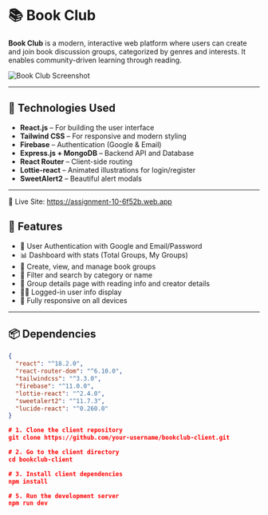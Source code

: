 # 📚 Book Club

**Book Club** is a modern, interactive web platform where users can create and join book discussion groups, categorized by genres and interests. It enables community-driven learning through reading.

![Book Club Screenshot](https://your-screenshot-link.com/preview.png)

---

## 🔧 Technologies Used

- **React.js** – For building the user interface
- **Tailwind CSS** – For responsive and modern styling
- **Firebase** – Authentication (Google & Email)
- **Express.js + MongoDB** – Backend API and Database
- **React Router** – Client-side routing
- **Lottie-react** – Animated illustrations for login/register
- **SweetAlert2** – Beautiful alert modals

---
🔗 Live Site: https://assignment-10-6f52b.web.app

## 🌟 Features

- 🔐 User Authentication with Google and Email/Password
- 📊 Dashboard with stats (Total Groups, My Groups)
- 📁 Create, view, and manage book groups
- 🧠 Filter and search by category or name
- 💬 Group details page with reading info and creator details
- 🧑‍💻 Logged-in user info display
- 📱 Fully responsive on all devices

---

## 📦 Dependencies

```json
{
  "react": "^18.2.0",
  "react-router-dom": "^6.10.0",
  "tailwindcss": "^3.3.0",
  "firebase": "^11.0.0",
  "lottie-react": "^2.4.0",
  "sweetalert2": "^11.7.3",
  "lucide-react": "^0.260.0"
}

# 1. Clone the client repository
git clone https://github.com/your-username/bookclub-client.git

# 2. Go to the client directory
cd bookclub-client

# 3. Install client dependencies
npm install

# 5. Run the development server
npm run dev




